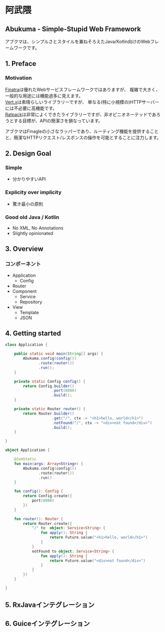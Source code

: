 # 阿武隈
## Abukuma - Simple-Stupid Web Framework

アブクマは、シンプルさとスタイルを兼ねそろえたJava/Kotlin向けのWebフレームワークです。


## 1. Preface

### Motivation

[Finatra](https://twitter.github.io/finatra)は優れたWebサービスフレームワークではありますが、
複雑で大きく、一般的な用途には機能過多に見えます。  
[Vert.x](http://vertx.io)は素晴らしいライブラリーですが、
単なる(特に小規模の)HTTPサーバーには不必要に高機能です。  
[Ratpack]()は非常によくできたライブラリーですが、非オピニオネーテッドであろうとする目標が、APIの簡潔さを損なっています。

アブクマはFinagleの小さなラッパーであり、ルーティング機能を提供することと、簡潔なHTTPリクエスト/レスポンスの操作を可能とすることに注力します。  


## 2. Design Goal

### Simple

* 分かりやすいAPI

### Explicity over implicity

* 驚き最小の原則

### Good old Java / Kotlin

* No XML, No Annotations
* Slightly opinionated


## 3. Overview

### コンポーネント

* Application
    * Config
* Router
* Component
    * Service
    * Repository
* View
    * Template
    * JSON


## 4. Getting started

```java
class Application {

    public static void main(String[] args) {
        Abukuma.config(config())
               .route(router())
               .run();
    }

    private static Config config() {
        return Config.builder()
                     .port(8080)
                     .build();
    }

    private static Router router() {
        return Router.builder()
                     .get("/", ctx -> "<h1>hello, world</h1>")
                     .notFound("/", ctx -> "<div>not found</div>")
                     .build();
    }

}
```

```kotlin
object Application {

    @JvmStatic
    fun main(args: Array<String>) {
        Abukuma.config(config())
               .route(router())
               .run()
    }

    fun config(): Config {
        return Config.create({
            port(8080)
        })
    }

    fun router(): Router {
        return Router.create({
            "/" to  object: Service<String> {
                fun apply(): String {
                    return Future.value("<h1>hello, world</h1>")
                }
            }
            notFound to object: Service<String> {
                fun apply(): String {
                    return Future.value("<div>not found</div>")
                }
            }
        })
    }

}
```


## 5. RxJavaインテグレーション


## 6. Guiceインテグレーション
